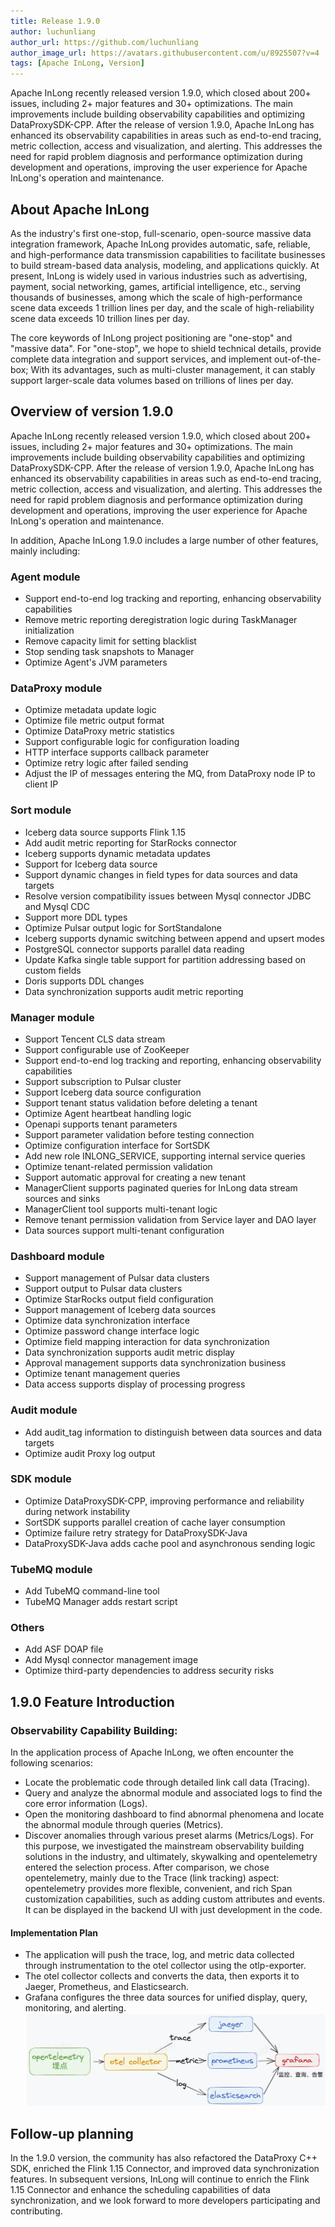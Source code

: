 ```yaml
---
title: Release 1.9.0
author: luchunliang
author_url: https://github.com/luchunliang
author_image_url: https://avatars.githubusercontent.com/u/8925507?v=4
tags: [Apache InLong, Version]
---
```


Apache InLong recently released version 1.9.0, which closed about 200+ issues, including 2+ major features and 30+ optimizations. The main improvements include building observability capabilities and optimizing DataProxySDK-CPP. After the release of version 1.9.0, Apache InLong has enhanced its observability capabilities in areas such as end-to-end tracing, metric collection, access and visualization, and alerting. This addresses the need for rapid problem diagnosis and performance optimization during development and operations, improving the user experience for Apache InLong's operation and maintenance.
<!--truncate-->

## About Apache InLong

As the industry's first one-stop, full-scenario, open-source massive data integration framework, Apache InLong provides automatic, safe, reliable, and high-performance data transmission capabilities to facilitate businesses to build stream-based data analysis, modeling, and applications quickly. At present, InLong is widely used in various industries such as advertising, payment, social networking, games, artificial intelligence, etc., serving thousands of businesses, among which the scale of high-performance scene data exceeds 1 trillion lines per day, and the scale of high-reliability scene data exceeds 10 trillion lines per day.

The core keywords of InLong project positioning are "one-stop" and "massive data". For "one-stop", we hope to shield technical details, provide complete data integration and support services, and implement out-of-the-box; With its advantages, such as multi-cluster management, it can stably support larger-scale data volumes based on trillions of lines per day.

## Overview of version 1.9.0

Apache InLong recently released version 1.9.0, which closed about 200+ issues, including 2+ major features and 30+ optimizations. The main improvements include building observability capabilities and optimizing DataProxySDK-CPP. After the release of version 1.9.0, Apache InLong has enhanced its observability capabilities in areas such as end-to-end tracing, metric collection, access and visualization, and alerting. This addresses the need for rapid problem diagnosis and performance optimization during development and operations, improving the user experience for Apache InLong's operation and maintenance.

In addition, Apache InLong 1.9.0 includes a large number of other features, mainly including:

### Agent module

- Support end-to-end log tracking and reporting, enhancing observability capabilities
- Remove metric reporting deregistration logic during TaskManager initialization
- Remove capacity limit for setting blacklist
- Stop sending task snapshots to Manager
- Optimize Agent's JVM parameters

### DataProxy module

- Optimize metadata update logic
- Optimize file metric output format
- Optimize DataProxy metric statistics
- Support configurable logic for configuration loading
- HTTP interface supports callback parameter
- Optimize retry logic after failed sending
- Adjust the IP of messages entering the MQ, from DataProxy node IP to client IP

### Sort module

- Iceberg data source supports Flink 1.15
- Add audit metric reporting for StarRocks connector
- Iceberg supports dynamic metadata updates
- Support for Iceberg data source
- Support dynamic changes in field types for data sources and data targets
- Resolve version compatibility issues between Mysql connector JDBC and Mysql CDC
- Support more DDL types
- Optimize Pulsar output logic for SortStandalone
- Iceberg supports dynamic switching between append and upsert modes
- PostgreSQL connector supports parallel data reading
- Update Kafka single table support for partition addressing based on custom fields
- Doris supports DDL changes
- Data synchronization supports audit metric reporting

### Manager module

- Support Tencent CLS data stream
- Support configurable use of ZooKeeper
- Support end-to-end log tracking and reporting, enhancing observability capabilities
- Support subscription to Pulsar cluster
- Support Iceberg data source configuration
- Support tenant status validation before deleting a tenant
- Optimize Agent heartbeat handling logic
- Openapi supports tenant parameters
- Support parameter validation before testing connection
- Optimize configuration interface for SortSDK
- Add new role INLONG_SERVICE, supporting internal service queries
- Optimize tenant-related permission validation
- Support automatic approval for creating a new tenant
- ManagerClient supports paginated queries for InLong data stream sources and sinks
- ManagerClient tool supports multi-tenant logic
- Remove tenant permission validation from Service layer and DAO layer
- Data sources support multi-tenant configuration

### Dashboard module

- Support management of Pulsar data clusters
- Support output to Pulsar data clusters
- Optimize StarRocks output field configuration
- Support management of Iceberg data sources
- Optimize data synchronization interface
- Optimize password change interface logic
- Optimize field mapping interaction for data synchronization
- Data synchronization supports audit metric display
- Approval management supports data synchronization business
- Optimize tenant management queries
- Data access supports display of processing progress

### Audit module

- Add audit_tag information to distinguish between data sources and data targets
- Optimize audit Proxy log output

### SDK module

- Optimize DataProxySDK-CPP, improving performance and reliability during network instability
- SortSDK supports parallel creation of cache layer consumption
- Optimize failure retry strategy for DataProxySDK-Java
- DataProxySDK-Java adds cache pool and asynchronous sending logic

### TubeMQ module

- Add TubeMQ command-line tool
- TubeMQ Manager adds restart script

### Others

- Add ASF DOAP file
- Add Mysql connector management image
- Optimize third-party dependencies to address security risks

## 1.9.0 Feature Introduction

### Observability Capability Building:

In the application process of Apache InLong, we often encounter the following scenarios:

- Locate the problematic code through detailed link call data (Tracing).
- Query and analyze the abnormal module and associated logs to find the core error information (Logs).
- Open the monitoring dashboard to find abnormal phenomena and locate the abnormal module through queries (Metrics).
- Discover anomalies through various preset alarms (Metrics/Logs).
For this purpose, we investigated the mainstream observability building solutions in the industry, and ultimately, skywalking and opentelemetry entered the selection process. After comparison, we chose opentelemetry, mainly due to the Trace (link tracking) aspect: opentelemetry provides more flexible, convenient, and rich Span customization capabilities, such as adding custom attributes and events. It can be displayed in the backend UI with just development in the code.

#### Implementation Plan

- The application will push the trace, log, and metric data collected through instrumentation to the otel collector using the otlp-exporter.
- The otel collector collects and converts the data, then exports it to Jaeger, Prometheus, and Elasticsearch.
- Grafana configures the three data sources for unified display, query, monitoring, and alerting.
![1.9.0-observability.png](./img/1.9.0-observability.png)

## Follow-up planning

In the 1.9.0 version, the community has also refactored the DataProxy C++ SDK, enriched the Flink 1.15 Connector, and improved data synchronization features. In subsequent versions, InLong will continue to enrich the Flink 1.15 Connector and enhance the scheduling capabilities of data synchronization, and we look forward to more developers participating and contributing.
